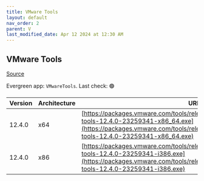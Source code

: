 ```yaml
---
title: VMware Tools
layout: default
nav_order: 2
parent: V
last_modified_date: Apr 12 2024 at 12:30 AM
---
```


## VMware Tools

[Source](https://docs.vmware.com/en/VMware-Tools/index.html)

Evergreen app: `VMwareTools`. Last check: 🟢

| Version | Architecture | URI                                                                                                                                                                                                            |
| ------- | ------------ | -------------------------------------------------------------------------------------------------------------------------------------------------------------------------------------------------------------- |
| 12.4.0  | x64          | [https://packages.vmware.com/tools/releases/12.4.0/windows/x64/VMware-tools-12.4.0-23259341-x86_64.exe](https://packages.vmware.com/tools/releases/12.4.0/windows/x64/VMware-tools-12.4.0-23259341-x86_64.exe) |
| 12.4.0  | x86          | [https://packages.vmware.com/tools/releases/12.4.0/windows/x86/VMware-tools-12.4.0-23259341-i386.exe](https://packages.vmware.com/tools/releases/12.4.0/windows/x86/VMware-tools-12.4.0-23259341-i386.exe)     |
